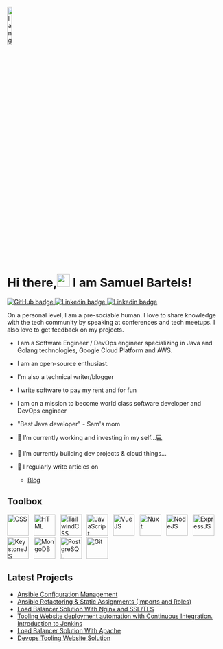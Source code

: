 <p align="left"><img width=15%" src="https://github.com/alansmathew/alansmathew/raw/master/lang.gif" alt="lang image here" /></p>

# Hi there,<img src="https://media.giphy.com/media/hvRJCLFzcasrR4ia7z/giphy.gif" width="30px"> I am Samuel Bartels!   

<p align="">
  <a href="https://github.com/samuelbartels20">
    <img src="https://img.shields.io/badge/GitHub-100000?style=for-the-badge&logo=github&logoColor=white" alt="GitHub badge" /> 
  </a>
  <a href="https://linkedin.com/in/samuelbartels20">
    <img src="https://img.shields.io/badge/LinkedIn-0077B5?style=for-the-badge&logo=linkedin&logoColor=white" alt="Linkedin badge" />
  </a>
  <a href="mailto:bartelssamuel20@gmail.com">
    <img src="https://img.shields.io/badge/Gmail-D14836?style=for-the-badge&logo=gmail&logoColor=white" alt="Linkedin badge" />
  </a>
</p>

On a personal level, I am a pre-sociable human. I love to share knowledge with the tech community by speaking at conferences and tech meetups. I also love to get feedback on my projects. 

- I am a Software Engineer / DevOps engineer specializing in Java and Golang technologies, Google Cloud Platform and AWS. 
- I am an open-source enthusiast. 
- I'm also a technical writer/blogger
- I write software to pay my rent and for fun 
- I am on a mission to become world class software developer and DevOps engineer
- "Best Java developer" - Sam's mom

- 🔭 I’m currently working and investing in my self...💻 
- 🌱 I’m currently building dev projects & cloud things... 

- 📝 I regularly write articles on 
    -  [Blog](https://kojobartels.com/)


## Toolbox
<img src="https://img.shields.io/badge/Java-ED8B00?style=for-the-badge&logo=java&logoColor=white" alt="CSS" width="50" height="50"/> &nbsp;
<img src="https://img.shields.io/badge/Go-00ADD8?style=for-the-badge&logo=go&logoColor=white" alt="HTML" width="50" height="50"/> &nbsp;
<img src="https://img.shields.io/badge/Angular-DD0031?style=for-the-badge&logo=angular&logoColor=white" alt="TailwindCSS" width="50" height="50"/>  &nbsp;
<img src="https://img.shields.io/badge/React-20232A?style=for-the-badge&logo=react&logoColor=61DAFB" alt="JavaScript" width="50" height="50"/> &nbsp;
<img src="https://img.shields.io/badge/PostgreSQL-316192?style=for-the-badge&logo=postgresql&logoColor=white" alt="VueJS" width="50" height="50"/> &nbsp;
<img src="https://img.shields.io/badge/MongoDB-4EA94B?style=for-the-badge&logo=mongodb&logoColor=white" alt="Nuxt" width="50" height="50"/> &nbsp;
<img src="https://img.shields.io/badge/GraphQl-E10098?style=for-the-badge&logo=graphql&logoColor=white" alt="NodeJS" width="50" height="50"/> &nbsp;
<img src="https://img.shields.io/badge/Google_Cloud-4285F4?style=for-the-badge&logo=google-cloud&logoColor=white" alt="ExpressJS" width="50" height="50"/> &nbsp;
<img src="https://img.shields.io/badge/Amazon_AWS-232F3E?style=for-the-badge&logo=amazon-aws&logoColor=white" alt="KeystoneJS" width="50" height="50"/> &nbsp;
<img src="https://img.shields.io/badge/kubernetes-326ce5.svg?&style=for-the-badge&logo=kubernetes&logoColor=white" alt="MongoDB" width="50" height="50"/> &nbsp;
<img src="https://img.shields.io/badge/Docker-2CA5E0?style=for-the-badge&logo=docker&logoColor=white" alt="PostgreSQL" width="50" height="50"/> &nbsp;
<img src="https://img.shields.io/badge/Shell_Script-121011?style=for-the-badge&logo=gnu-bash&logoColor=white" alt="Git" width="50" height="50"/> &nbsp;


## Latest Projects
- [Ansible Configuration Management](https://github.com/samuelbartels20/ansible-configuration-management)
- [Ansible Refactoring & Static Assignments (Imports and Roles)](https://github.com/samuelbartels20/ansible-refactoring-and-static-assignments-imports-and-roles-)
- [Load Balancer Solution With Nginx and SSL/TLS](https://github.com/samuelbartels20/load-balancer-solution-with-nginx-and-ssl-tls)
- [Tooling Website deployment automation with Continuous Integration. Introduction to Jenkins
](https://github.com/samuelbartels20/tooling-website-deployment-automation-with-continuous-integration-introduction-to-jenkins-)
- [Load Balancer Solution With Apache](https://github.com/samuelbartels20/load-balancer-solution-with-apache)
- [Devops Tooling Website Solution](https://github.com/samuelbartels20/devops-tooling-website-solution)

